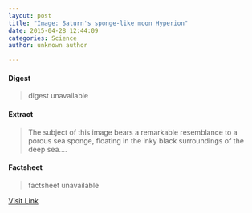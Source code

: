 ```yaml
---
layout: post
title: "Image: Saturn's sponge-like moon Hyperion"
date: 2015-04-28 12:44:09
categories: Science
author: unknown author

---
```



#### Digest
>digest unavailable

#### Extract
>The subject of this image bears a remarkable resemblance to a porous sea sponge, floating in the inky black surroundings of the deep sea....

#### Factsheet
>factsheet unavailable

[Visit Link](http://phys.org/news349429441.html)


